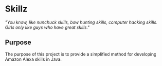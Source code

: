 Skillz
======

_"You know, like nunchuck skills, bow hunting skills, computer hacking skills. 
Girls only like guys who have great skills."_


Purpose
-------

The purpose of this project is to provide a simplified method for developing Amazon Alexa skills in
Java.




